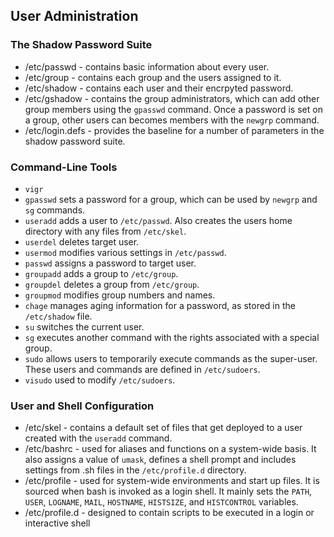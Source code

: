 ## User Administration

### The Shadow Password Suite

* /etc/passwd - contains basic information about every user.
* /etc/group - contains each group and the users assigned to it.
* /etc/shadow - contains each user and their encrpyted password.
* /etc/gshadow - contains the group administrators, which can add other group members using the `gpasswd` command. Once a password is set on a group, other users can becomes members with the `newgrp` command.
* /etc/login.defs - provides the baseline for a number of parameters in the shadow password suite. 

### Command-Line Tools

* `vigr` 
* `gpasswd` sets a password for a group, which can be used by `newgrp` and `sg` commands.
* `useradd` adds a user to `/etc/passwd`. Also creates the users home directory with any files from `/etc/skel`.
* `userdel` deletes target user.
* `usermod` modifies various settings in `/etc/passwd`.
* `passwd` assigns a password to target user.
* `groupadd` adds a group to `/etc/group`.
* `groupdel` deletes a group from `/etc/group`.
* `groupmod` modifies group numbers and names.
* `chage` manages aging information for a password, as stored in the `/etc/shadow` file.
* `su` switches the current user.
* `sg` executes another command with the rights associated with a special group.
* `sudo` allows users to temporarily execute commands as the super-user. These users and commands are defined in `/etc/sudoers`.
* `visudo` used to modify `/etc/sudoers`.

### User and Shell Configuration

* /etc/skel - contains a default set of files that get deployed to a user created with the `useradd` command.
* /etc/bashrc - used for aliases and functions on a system-wide basis. It also assigns a value of `umask`, defines a shell prompt and includes settings from .sh files in the `/etc/profile.d` directory.
* /etc/profile - used for system-wide environments and start up files. It is sourced when bash is invoked as a login shell. It mainly sets the `PATH`, `USER`, `LOGNAME`, `MAIL`, `HOSTNAME`, `HISTSIZE`, and `HISTCONTROL` variables.
* /etc/profile.d - designed to contain scripts to be executed in a login or interactive shell

